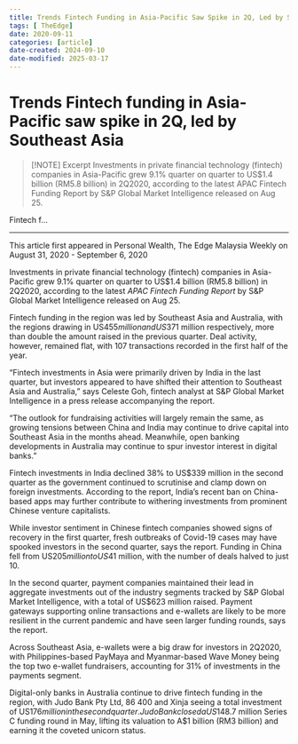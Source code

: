 ```yaml
---
title: Trends Fintech Funding in Asia-Pacific Saw Spike in 2Q, Led by Southeast Asia
tags: [ TheEdge]
date: 2020-09-11
categories: [article]
date-created: 2024-09-10
date-modified: 2025-03-17
---
```


# Trends Fintech funding in Asia-Pacific saw spike in 2Q, led by Southeast Asia

> [!NOTE] Excerpt
> Investments in private financial technology (fintech) companies in Asia-Pacific grew 9.1% quarter on quarter to US$1.4 billion (RM5.8 billion) in 2Q2020, according to the latest APAC Fintech Funding Report by S&P Global Market Intelligence released on Aug 25.

Fintech f…

---

This article first appeared in Personal Wealth, The Edge Malaysia Weekly on August 31, 2020 - September 6, 2020

Investments in private financial technology (fintech) companies in Asia-Pacific grew 9.1% quarter on quarter to US$1.4 billion (RM5.8 billion) in 2Q2020, according to the latest _APAC Fintech Funding Report_ by S&P Global Market Intelligence released on Aug 25.

Fintech funding in the region was led by Southeast Asia and Australia, with the regions drawing in US$455 million and US$371 million respectively, more than double the amount raised in the previous quarter. Deal activity, however, remained flat, with 107 transactions recorded in the first half of the year.

“Fintech investments in Asia were primarily driven by India in the last quarter, but investors appeared to have shifted their attention to Southeast Asia and Australia,” says Celeste Goh, fintech analyst at S&P Global Market Intelligence in a press release accompanying the report.

“The outlook for fundraising activities will largely remain the same, as growing tensions between China and India may continue to drive capital into Southeast Asia in the months ahead. Meanwhile, open banking developments in Australia may continue to spur investor interest in digital banks.”

Fintech investments in India declined 38% to US$339 million in the second quarter as the government continued to scrutinise and clamp down on foreign investments. According to the report, India’s recent ban on China-based apps may further contribute to withering investments from prominent Chinese venture capitalists.

While investor sentiment in Chinese fintech companies showed signs of recovery in the first quarter, fresh outbreaks of Covid-19 cases may have spooked investors in the second quarter, says the report. Funding in China fell from US$205 million to US$41 million, with the number of deals halved to just 10.

In the second quarter, payment companies maintained their lead in aggregate investments out of the industry segments tracked by S&P Global Market Intelligence, with a total of US$623 million raised. Payment gateways supporting online transactions and e-wallets are likely to be more resilient in the current pandemic and have seen larger funding rounds, says the report.

Across Southeast Asia, e-wallets were a big draw for investors in 2Q2020, with Philippines-based PayMaya and Myanmar-based Wave Money being the top two e-wallet fundraisers, accounting for 31% of investments in the payments segment.

Digital-only banks in Australia continue to drive fintech funding in the region, with Judo Bank Pty Ltd, 86 400 and Xinja seeing a total investment of US$176 million in the second quarter. Judo Bank closed a US$148.7 million Series C funding round in May, lifting its valuation to A$1 billion (RM3 billion) and earning it the coveted unicorn status.
